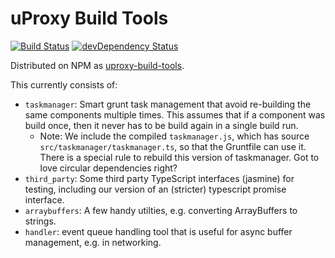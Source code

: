 # uProxy Build Tools

[![Build Status](https://travis-ci.org/uProxy/build-tools.svg?branch=master)](https://travis-ci.org/uProxy/build-tools) [![devDependency Status](https://david-dm.org/uProxy/build-tools/dev-status.svg)](https://david-dm.org/uProxy/build-tools#info=devDependencies)


Distributed on NPM as [uproxy-build-tools](https://www.npmjs.org/package/uproxy-build-tools).

This currently consists of:

 * `taskmanager`: Smart grunt task management that avoid re-building the same components multiple times. This assumes that if a component was build once, then it never has to be build again in a single build run.
   * Note: We include the compiled `taskmanager.js`, which has source `src/taskmanager/taskmanager.ts`, so that the Gruntfile can use it. There is a special rule to rebuild this version of taskmanager. Got to love circular dependencies right?
 * `third_party`: Some third party TypeScript interfaces (jasmine) for testing, including our version of an (stricter) typescript promise interface.
 * `arraybuffers`: A few handy utilties, e.g. converting ArrayBuffers to strings.
 * `handler`: event queue handling tool that is useful for async buffer management, e.g. in networking.
